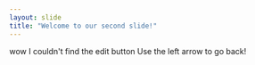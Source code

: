 ```yaml
---
layout: slide
title: "Welcome to our second slide!"
---
```

wow I couldn't find the edit button
Use the left arrow to go back!
